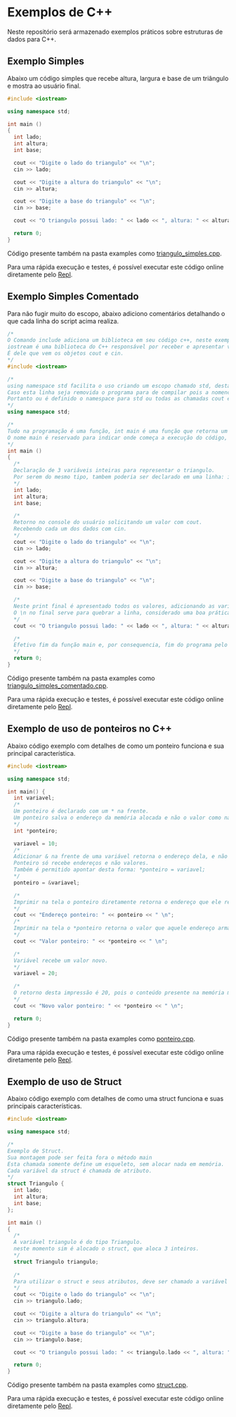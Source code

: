# Exemplos de C++

Neste repositório será armazenado exemplos práticos sobre estruturas de dados para C++.

## Exemplo Simples

Abaixo um código simples que recebe altura, largura e base de um triângulo e mostra ao usuário final.

~~~c++
#include <iostream>

using namespace std;

int main ()
{
  int lado;
  int altura;
  int base;

  cout << "Digite o lado do triangulo" << "\n";
  cin >> lado;

  cout << "Digite a altura do triangulo" << "\n";
  cin >> altura;

  cout << "Digite a base do triangulo" << "\n";
  cin >> base;

  cout << "O triangulo possui lado: " << lado << ", altura: " << altura << " e base: " << base << "\n";

  return 0;
}
~~~
Código presente também na pasta examples como [triangulo_simples.cpp](https://github.com/casseb/cplusplus.example/blob/master/examples/triangulo_simples.cpp).

Para uma rápida execução e testes, é possível executar este código online diretamente pelo [Repl](https://repl.it/).

## Exemplo Simples Comentado

Para não fugir muito do escopo, abaixo adiciono comentários detalhando o que cada linha do script acima realiza.

~~~c++
/*
O Comando include adiciona um biblioteca em seu código c++, neste exemplo ele adiciona iostream.
iostream é uma biblioteca do C++ responsável por receber e apresentar valores pelo console, por isso IO Stream (Input/Output)
É dele que vem os objetos cout e cin. 
*/
#include <iostream>

/*
using namespace std facilita o uso criando um escopo chamado std, desta forma todos os comandos estarão presentes neste escopo.
Caso esta linha seja removida o programa para de compilar pois a nomenclatura completa do cout é std::cout.
Portanto ou é definido o namespace para std ou todas as chamadas cout e cin deverão ser alteradas para std::cout e std::cin.
*/
using namespace std;

/*
Tudo na programação é uma função, int main é uma função que retorna um inteiro (neste caso sempre zero).
O nome main é reservado para indicar onde começa a execução do código, sendo possível criar outras funções com outros nomes.
*/
int main ()
{
  /*
  Declaração de 3 variáveis inteiras para representar o triangulo.
  Por serem do mesmo tipo, tambem poderia ser declarado em uma linha: int lado, altura, base;
  */
  int lado;
  int altura;
  int base;

  /*
  Retorno no console do usuário solicitando um valor com cout.
  Recebendo cada um dos dados com cin.
  */
  cout << "Digite o lado do triangulo" << "\n";
  cin >> lado;

  cout << "Digite a altura do triangulo" << "\n";
  cin >> altura;

  cout << "Digite a base do triangulo" << "\n";
  cin >> base;

  /*
  Neste print final é apresentado todos os valores, adicionando as variáveis dentro da frase.
  O \n no final serve para quebrar a linha, considerado uma boa prática sempre que for mostrar itens no console.
  */
  cout << "O triangulo possui lado: " << lado << ", altura: " << altura << " e base: " << base << "\n";

  /*
  Efetivo fim da função main e, por consequencia, fim do programa pelo retorno 0.
  */
  return 0;
}
~~~
Código presente também na pasta examples como [triangulo_simples_comentado.cpp](https://github.com/casseb/cplusplus.example/blob/master/examples/triangulo_simples_comentado.cpp).

Para uma rápida execução e testes, é possível executar este código online diretamente pelo [Repl](https://repl.it/).

## Exemplo de uso de ponteiros no C++

Abaixo código exemplo com detalhes de como um ponteiro funciona e sua principal característica.

~~~c++
#include <iostream>

using namespace std;

int main() {
  int variavel;
  /*
  Um ponteiro é declarado com um * na frente.
  Um ponteiro salva o endereço da memória alocada e não o valor como na variável
  */
  int *ponteiro;

  variavel = 10;
  /*
  Adicionar & na frente de uma variável retorna o endereço dela, e não o valor.
  Ponteiro só recebe endereços e não valores.
  Também é permitido apontar desta forma: *ponteiro = variavel;
  */
  ponteiro = &variavel;

  /*
  Imprimir na tela o ponteiro diretamente retorna o endereço que ele representa.
  */
  cout << "Endereço ponteiro: " << ponteiro << " \n";
  /*
  Imprimir na tela o *ponteiro retorna o valor que aquele endereço armazena.
  */
  cout << "Valor ponteiro: " << *ponteiro << " \n";

  /*
  Variável recebe um valor novo.
  */
  variavel = 20;

  /*
  O retorno desta impressão é 20, pois o conteúdo presente na memória mudou.
  */
  cout << "Novo valor ponteiro: " << *ponteiro << " \n";

  return 0;
}
~~~
Código presente também na pasta examples como [ponteiro.cpp](https://github.com/casseb/cplusplus.example/blob/master/examples/ponteiro.cpp).

Para uma rápida execução e testes, é possível executar este código online diretamente pelo [Repl](https://repl.it/).

## Exemplo de uso de Struct

Abaixo código exemplo com detalhes de como uma struct funciona e suas principais características.

~~~c++
#include <iostream>

using namespace std;

/*
Exemplo de Struct.
Sua montagem pode ser feita fora o método main
Esta chamada somente define um esqueleto, sem alocar nada em memória.
Cada variável da struct é chamada de atributo.
*/
struct Triangulo {
  int lado;
  int altura;
  int base;
};

int main ()
{
  /*
  A variável triangulo é do tipo Triangulo.
  neste momento sim é alocado o struct, que aloca 3 inteiros.
  */
  struct Triangulo triangulo;
  
  /*
  Para utilizar o struct e seus atributos, deve ser chamado a variável triangulo, ponto e o atributo que quer manipular.
  */
  cout << "Digite o lado do triangulo" << "\n";
  cin >> triangulo.lado;

  cout << "Digite a altura do triangulo" << "\n";
  cin >> triangulo.altura;

  cout << "Digite a base do triangulo" << "\n";
  cin >> triangulo.base;

  cout << "O triangulo possui lado: " << triangulo.lado << ", altura: " << triangulo.altura << " e base: " << triangulo.base << "\n";

  return 0;
}
~~~
Código presente também na pasta examples como [struct.cpp](https://github.com/casseb/cplusplus.example/blob/master/examples/struct.cpp).

Para uma rápida execução e testes, é possível executar este código online diretamente pelo [Repl](https://repl.it/).
